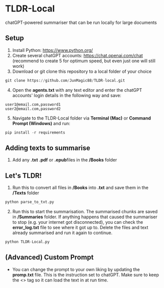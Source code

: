 # TLDR-Local
chatGPT-powered summariser that can be run locally for large documents

## Setup
1. Install Python: https://www.python.org/
2. Create several chatGPT accounts: https://chat.openai.com/chat (recommend to create 5 for optimum speed, but even just one will still work)
3. Download or git clone this repository to a local folder of your choice
```python
git clone https://github.com/JunMagic88/TLDR-local.git
```
4. Open the **agents.txt** with any text editor and enter the chatGPT accounts' login details in the following way and save:
```
user1@email.com,password1
user2@email.com,password2
```
5. Navigate to the TLDR-Local folder via **Terminal (Mac)** or **Command Prompt (Windows)** and run: 
```python
pip install -r requirements
```

## Adding texts to summarise
1. Add any **.txt** **.pdf** or **.epub**files in the **/Books** folder 

## Let's TLDR!
1. Run this to convert all files in **/Books** into **.txt** and save them in the **/Texts** folder
```python
python parse_to_txt.py
```
2. Run this to start the summarisation. The summarised chunks are saved in **/Summaries** folder. If anything happens that caused the summariser to stop (e.g. your internet got disconnected), you can check the **error_log.txt** file to see where it got up to. Delete the files and text already summarised and run it again to continue. 
```python
python TLDR-Local.py
```

## (Advanced) Custom Prompt 
- You can change the prompt to your own liking by updating the **promp.txt** file. This is the instruction set to chatGPT. Make sure to keep the <<TEXT>> tag so it can load the text in at run time.

